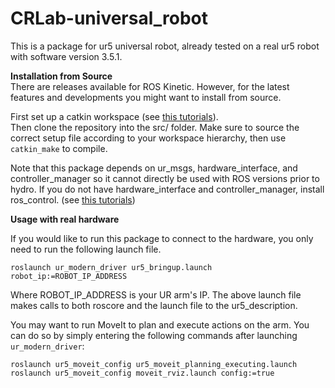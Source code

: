 # CRLab-universal_robot
This is a package for ur5 universal robot, already tested on a real ur5 robot with software version 3.5.1.

__Installation from Source__  
There are releases available for ROS Kinetic. However, for the latest features and developments you might want to install from source.

First set up a catkin workspace (see [this tutorials](http://wiki.ros.org/catkin/Tutorials)).  
Then clone the repository into the src/ folder.
Make sure to source the correct setup file according to your workspace hierarchy, then use ```catkin_make``` to compile.

Note that this package depends on ur_msgs, hardware_interface, and controller_manager so it cannot directly be used with ROS versions prior to hydro. If you do not have hardware_interface and controller_manager, install ros_control. (see [this tutorials](http://wiki.ros.org/ros_control))

__Usage with real hardware__

If you would like to run this package to connect to the hardware, you only need to run the following launch file.
```
roslaunch ur_modern_driver ur5_bringup.launch robot_ip:=ROBOT_IP_ADDRESS
```

Where ROBOT_IP_ADDRESS is your UR arm's IP. The above launch file makes calls to both roscore and the launch file to the ur5_description.

You may want to run MoveIt to plan and execute actions on the arm. You can do so by simply entering the following commands after launching ```ur_modern_driver```:
```
roslaunch ur5_moveit_config ur5_moveit_planning_executing.launch
roslaunch ur5_moveit_config moveit_rviz.launch config:=true
```
